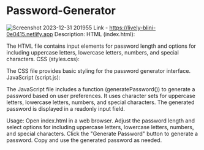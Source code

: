 # Password-Generator

![Screenshot 2023-12-31 201955](https://github.com/shuklatushar12219829/Password-Generator/assets/115138208/e4a07b7f-0e2b-41ac-b41e-9d7fe3cf7992)
Link - https://lively-blini-0e0415.netlify.app
Description:
HTML (index.html):

The HTML file contains input elements for password length and options for including uppercase letters, lowercase letters, numbers, and special characters.
CSS (styles.css):

The CSS file provides basic styling for the password generator interface.
JavaScript (script.js):

The JavaScript file includes a function (generatePassword()) to generate a password based on user preferences.
It uses character sets for uppercase letters, lowercase letters, numbers, and special characters.
The generated password is displayed in a readonly input field.

Usage:
Open index.html in a web browser.
Adjust the password length and select options for including uppercase letters, lowercase letters, numbers, and special characters.
Click the "Generate Password" button to generate a password.
Copy and use the generated password as needed.
